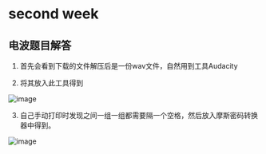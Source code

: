 # second week

## 电波题目解答

1. 首先会看到下载的文件解压后是一份wav文件，自然用到工具Audacity

2. 将其放入此工具得到

![image](https://z1.ax1x.com/2023/10/09/pPx0nRe.jpg)

3. 自己手动打印时发现之间一组一组都需要隔一个空格，然后放入摩斯密码转换器中得到。

![image](https://z1.ax1x.com/2023/10/09/pPx0cJU.jpg)
 
